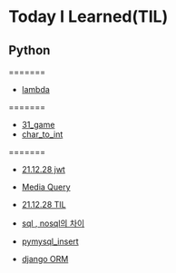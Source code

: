 # Today I Learned(TIL)

## Python

=======
* [lambda](Python/lambda.md)

=======
* [31_game](Python/31_gamy.py)
* [char_to_int](Python/char_to_int.py)


=======

* [21.12.28 jwt](https://velog.io/@bae-code/JWT-json-web-token)
* [Media Query](https://velog.io/@bae-code/%EB%AF%B8%EB%94%94%EC%96%B4-%EC%BF%BC%EB%A6%AC)


* [21.12.28 TIL](https://velog.io/@bae-code/TIL)


* [sql , nosql의 차이](https://devuna.tistory.com/25)

* [pymysql_insert](Python/pysql_insert.py)
* [django ORM](https://velog.io/@bae-code/%EB%A0%88%ED%8A%B8%EB%A1%9C%ED%94%8C%EB%A6%AD%EC%8A%A4-%EC%83%81%EC%84%B8%ED%8E%98%EC%9D%B4%EC%A7%80-ajax)
